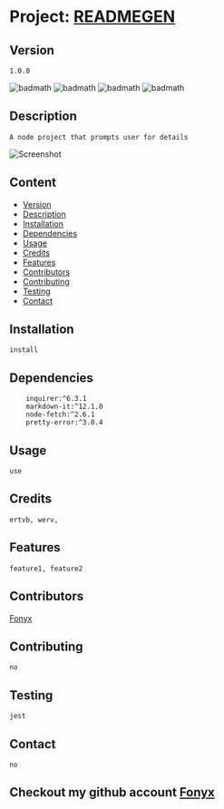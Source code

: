 # Project: [READMEGEN](https://github.com/Fonyx/readmeGen)

## Version

```1.0.0  ```

![badmath](https://img.shields.io/github/license/Fonyx/readmeGen)  ![badmath](https://img.shields.io/github/languages/count/Fonyx/readmeGen)  ![badmath](https://img.shields.io/github/commit-activity/m/Fonyx/readmeGen)  ![badmath](https://img.shields.io/github/contributors/Fonyx/readmeGen)  

## Description

```A node project that prompts user for details  ```

![Screenshot](C://Users//nicka//Documents//readmeGen//assets//images//screenshot.png)

## Content 

- [Version](#version)
- [Description](#description)
- [Installation](#installation)
- [Dependencies](#dependencies)
- [Usage](#usage)
- [Credits](#credits)
- [Features](#features)
- [Contributors](#contributors)
- [Contributing](#contributing)
- [Testing](#testing)
- [Contact](#contact)


## Installation

```install  ```

## Dependencies

```
	inquirer:^6.3.1
	markdown-it:^12.1.0
	node-fetch:^2.6.1
	pretty-error:^3.0.4
  ```

## Usage

```use  ```

## Credits

```ertvb, werv,   ```

## Features

```feature1, feature2  ```

## Contributors 

[Fonyx](https://github.com/Fonyx)

## Contributing

```no  ```

## Testing

```jest  ```

## Contact

```no  ```



## Checkout my github account [Fonyx](https://github.com/Fonyx)



